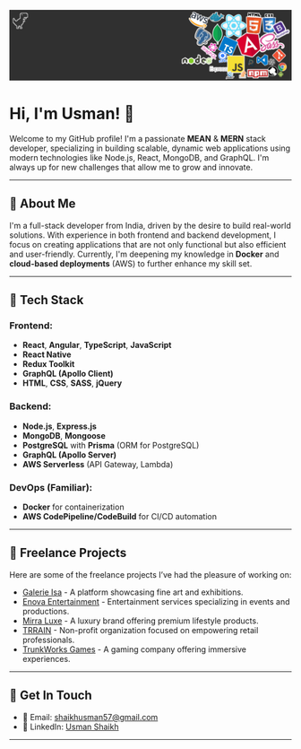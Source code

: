 ![alt text](https://github.com/usmanshaikh/usmanshaikh/blob/main/CoverPhotoV2.png)

# Hi, I'm Usman! 👋

Welcome to my GitHub profile! I'm a passionate **MEAN** & **MERN** stack developer, specializing in building scalable, dynamic web applications using modern technologies like Node.js, React, MongoDB, and GraphQL. I'm always up for new challenges that allow me to grow and innovate.

---

## 🚀 About Me

I'm a full-stack developer from India, driven by the desire to build real-world solutions. With experience in both frontend and backend development, I focus on creating applications that are not only functional but also efficient and user-friendly. Currently, I'm deepening my knowledge in **Docker** and **cloud-based deployments** (AWS) to further enhance my skill set.

---

## 🧰 Tech Stack

### Frontend:
- **React**, **Angular**, **TypeScript**, **JavaScript**
- **React Native**
- **Redux Toolkit**
- **GraphQL (Apollo Client)**
- **HTML**, **CSS**, **SASS**, **jQuery**

### Backend:
- **Node.js**, **Express.js**
- **MongoDB**, **Mongoose**
- **PostgreSQL** with **Prisma** (ORM for PostgreSQL)
- **GraphQL (Apollo Server)**
- **AWS Serverless** (API Gateway, Lambda)

### DevOps (Familiar):
- **Docker** for containerization
- **AWS CodePipeline/CodeBuild** for CI/CD automation

---

## 🌟 Freelance Projects

Here are some of the freelance projects I’ve had the pleasure of working on:

- [Galerie Isa](https://galerieisa.com/) - A platform showcasing fine art and exhibitions.
- [Enova Entertainment](https://enovaentertainment.com/) - Entertainment services specializing in events and productions.
- [Mirra Luxe](https://www.mirrawluxe.com/) - A luxury brand offering premium lifestyle products.
- [TRRAIN](https://trrain.org/) - Non-profit organization focused on empowering retail professionals.
- [TrunkWorks Games](https://www.trunkworksgames.in/) - A gaming company offering immersive experiences.

---

## 💼 Get In Touch

- 📧 Email: [shaikhusman57@gmail.com](mailto:shaikhusman57@gmail.com)
- 🔗 LinkedIn: [Usman Shaikh](https://www.linkedin.com/in/usmanshaikh57)

---

<!--
**usmanshaikh/usmanshaikh** is a ✨ _special_ ✨ repository because its `README.md` (this file) appears on your GitHub profile.

Here are some ideas to get you started:

- 🔭 I’m currently working on ...
- 🌱 I’m currently learning ...
- 👯 I’m looking to collaborate on ...
- 🤔 I’m looking for help with ...
- 💬 Ask me about ...
- 📫 How to reach me: ...
- 😄 Pronouns: ...
- ⚡ Fun fact: ...
-->
